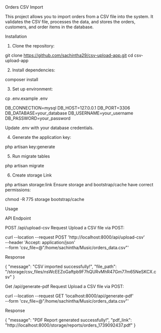 Orders CSV Import

This project allows you to import orders from a CSV file into the system. It validates the CSV file, processes the data, and stores the orders, customers, and order items in the database.

Installation

1. Clone the repository:

git clone https://github.com/sachintha29/csv-upload-app.git
cd csv-upload-app

2. Install dependencies:

composer install

3. Set up environment:

cp .env.example .env

DB_CONNECTION=mysql
DB_HOST=127.0.0.1
DB_PORT=3306
DB_DATABASE=your_database
DB_USERNAME=your_username
DB_PASSWORD=your_password


Update .env with your database credentials.

4. Generate the application key:

php artisan key:generate


5. Run migrate tables

php artisan migrate 

6. Create storage Link

php artisan storage:link
Ensure storage and bootstrap/cache have correct permissions:

chmod -R 775 storage bootstrap/cache


Usage

API Endpoint


POST /api/upload-csv
Request
Upload a CSV file via POST:


curl --location --request POST 'http://localhost:8000/api/upload-csv' \
--header 'Accept: application/json' \
--form 'csv_file=@"/home/sachintha/Music/orders_data.csv"'


Response


{
    "message": "CSV imported successfully!",
    "file_path": "/storage/csv_files/nsWcEEZoGaftpb9F7hQURvMhR47Gm77m65NeSKCX.csv"
}


Get /api/generate-pdf
Request
Upload a CSV file via POST:


curl --location --request GET 'localhost:8000/api/generate-pdf' \
--form 'csv_file=@"/home/sachintha/Music/orders_data.csv"'

Response

{
    "message": "PDF Report generated successfully!",
    "pdf_link": "http://localhost:8000/storage/reports/orders_1739092437.pdf"
}


